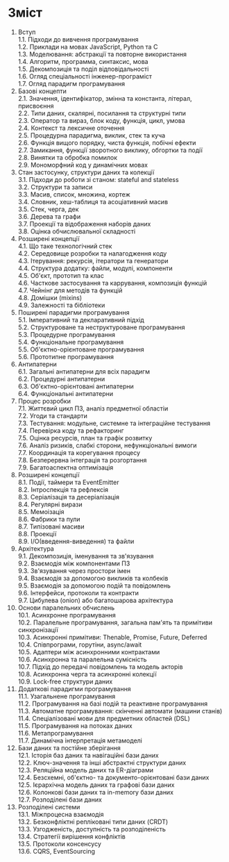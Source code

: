# Зміст

1. Вступ  
   1.1. Підходи до вивчення програмування  
   1.2. Приклади на мовах JavaScript, Python та C  
   1.3. Моделювання: абстракції та повторне використання  
   1.4. Алгоритм, программа, синтаксис, мова  
   1.5. Декомпозиція та поділ відповідальності  
   1.6. Огляд спеціальності інженер-програміст  
   1.7. Огляд парадигм програмування
2. Базові концепти  
   2.1. Значення, ідентифікатор, змінна та константа, літерал, присвоєння  
   2.2. Типи даних, скалярні, посилання та структурні типи  
   2.3. Оператор та вираз, блок коду, функція, цикл, умова  
   2.4. Контекст та лексичне оточення  
   2.5. Процедурна парадигма, виклик, стек та куча  
   2.6. Функція вищого порядку, чиста функція, побічні ефекти  
   2.7. Замикання, функції зворотного виклику, обгортки та події  
   2.8. Винятки та обробка помилок  
   2.9. Мономорфний код у динамічних мовах
3. Стан застосунку, структури даних та колекції  
   3.1. Підходи до роботи зі станом: stateful and stateless  
   3.2. Структури та записи  
   3.3. Масив, список, множина, кортеж  
   3.4. Словник, хеш-таблиця та асоціативний масив  
   3.5. Стек, черга, дек  
   3.6. Дерева та графи  
   3.7. Проекції та відображення наборів даних  
   3.8. Оцінка обчислювальної складності
4. Розширені концепції  
   4.1. Що таке технологічний стек  
   4.2. Середовище розробки та налагодження коду  
   4.3. Ітерування: рекурсія, ітератори та генератори  
   4.4. Структура додатку: файли, модулі, компоненти  
   4.5. Об'єкт, прототип та клас  
   4.6. Часткове застосування та каррування, композиція функцій  
   4.7. Чейнінг для методів та функцій  
   4.8. Домішки (mixins)  
   4.9. Залежності та бібліотеки
5. Поширені парадигми програмування  
   5.1. Імперативний та декларативний підхід  
   5.2. Структуроване та неструктуроване програмування  
   5.3. Процедурне програмування  
   5.4. Функціональне програмування  
   5.5. Об'єктно-орієнтоване програмування  
   5.6. Прототипне програмування
6. Антипатерни  
   6.1. Загальні антипатерни для всіх парадигм  
   6.2. Процедурні антипатерни  
   6.3. Об'єктно-орієнтовані антипатерни  
   6.4. Функціональні антипатерни
7. Процес розробки  
   7.1. Життєвий цикл ПЗ, аналіз предметної областіи  
   7.2. Угоди та стандарти  
   7.3. Тестування: модульне, системне та інтеграційне тестування  
   7.4. Перевірка коду та рефакторинг  
   7.5. Оцінка ресурсів, план та графік розвитку  
   7.6. Аналіз ризиків, слабкі сторони, нефункціональні вимоги  
   7.7. Координація та корегування процесу  
   7.8. Безперервна інтеграція та розгортання  
   7.9. Багатоаспектна оптимізація
8. Розширені концепції  
   8.1. Події, таймери та EventEmitter  
   8.2. Інтроспекція та рефлексія  
   8.3. Серіалізація та десеріалізація  
   8.4. Регулярні вирази  
   8.5. Мемоізація  
   8.6. Фабрики та пули  
   8.7. Типізовані масиви  
   8.8. Проекції  
   8.9. I/O(введення-виведення) та файли
9. Архітектура  
   9.1. Декомпозиція, іменування та зв'язування  
   9.2. Взаємодія між компонентами ПЗ  
   9.3. Зв'язування через простори імен  
   9.4. Взаємодія за допомогою викликів та колбеків  
   9.5. Взаємодія за допомогою подій та повідомлень  
   9.6. Інтерфейси, протоколи та контракти  
   9.7. Цибулева (onion) або багатошарова архітектура
10. Основи паралельних обчислень  
    10.1. Асинхронне програмування  
    10.2. Паралельне програмування, загальна пам'ять та примітиви синхронізації  
    10.3. Асинхронні примітиви: Thenable, Promise, Future, Deferred  
    10.4. Співпрограми, горутіни, async/await  
    10.5. Адаптери між асинхронними контрактами  
    10.6. Асинхронна та паралельна сумісність  
    10.7. Підхід до передачі повідомлень та модель акторів  
    10.8. Асинхронна черга та асинхронні колекції  
    10.9. Lock-free структури даних
11. Додаткові парадигми програмування  
    11.1. Узагальнене програмування  
    11.2. Програмування на базі подій та реактивне програмування  
    11.3. Автоматне програмування: скінченні автомати (машини станів)  
    11.4. Спеціалізовані мови для предметних областей (DSL)  
    11.5. Програмування на потоках даних  
    11.6. Метапрограмування  
    11.7. Динамічна інтерпретація метамоделі
12. Бази даних та постійне зберігання  
    12.1. Історія баз даних та навігаційні бази даних  
    12.2. Ключ-значення та інші абстрактні структури даних  
    12.3. Реляційна модель даних та ER-діаграми  
    12.4. Безсхемні, об'єктно- та документо-орієнтовані бази даних  
    12.5. Ієрархічна модель даних та графові бази даних  
    12.6. Колонкові бази даних та in-memory бази даних  
    12.7. Розподілені бази даних
13. Розподілені системи  
    13.1. Міжпроцесна взаємодія  
    13.2. Безконфліктні репліковані типи даних (CRDT)  
    13.3. Узгодженість, доступність та розподіленість  
    13.4. Стратегії вирішення конфліктів  
    13.5. Протоколи консенсусу  
    13.6. CQRS, EventSourcing
